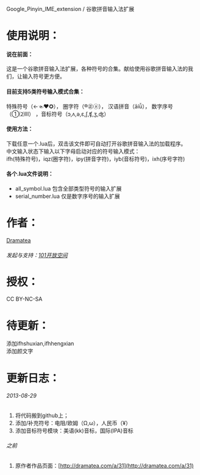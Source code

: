 Google\_Pinyin\_IME_extension / 谷歌拼音输入法扩展  



使用说明：
=================================================
#### 说在前面：  
这是一个谷歌拼音输入法扩展，各种符号的合集。献给使用谷歌拼音输入法的我们，让输入符号更方便。  

#### 目前支持5类符号输入模式合集：  
特殊符号（←☜❤✪）， 圈字符（®㊣ⓐ）， 汉语拼音（āíǚ）， 数字序号（①⑵Ⅲ） ，音标符号（ɔ,ʌ,ə,ɛ,ʃ,ʧ,ʒ,ʤ）  

#### 使用方法：  
下载任意一个.lua后，双击该文件即可自动打开谷歌拼音输入法的加载程序。  
中文输入状态下输入以下字母启动对应的符号输入模式：  
ifh(特殊符号)，iqz(圈字符)，ipy(拼音字符)，iyb(音标符号)，ixh(序号字符)  

#### 各个.lua文件说明：<br />
+	all_symbol.lua 包含全部类型符号的输入扩展
+	serial_number.lua 仅是数字序号的输入扩展


作者：
==========
[Dramatea](http://dramatea.com)  
###### 发起与支持：[101开放空间](http://site.douban.com/174634/room/2126875/)


授权：
==========
CC BY-NC-SA


待更新：
==========
添加ifhshuxian,ifhhengxian  
添加颜文字


更新日志：
=================================================
###### 2013-08-29
1. 将代码搬到github上；
2. 添加/补充符号：电阻/欧姆（Ω,ω），人民币（¥）
3. 添加音标符号模块：美语(kk)音标，国际(IPA)音标

###### 之前
1. 原作者作品页面：[http://dramatea.com/a/31](http://dramatea.com/a/31)
